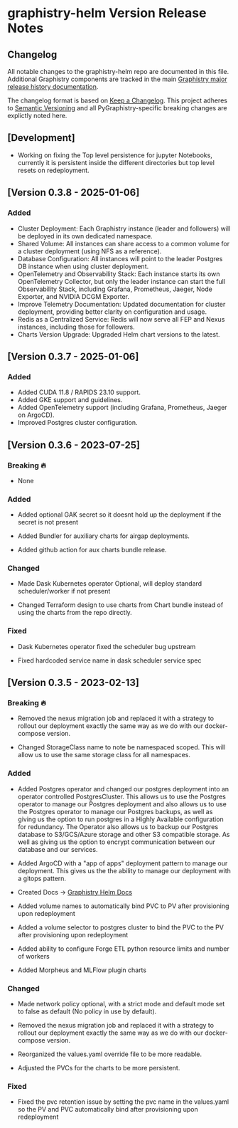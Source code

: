 
# graphistry-helm Version Release Notes

## Changelog

All notable changes to the graphistry-helm repo are documented in this file. Additional Graphistry components are tracked in the main [Graphistry major release history documentation](https://graphistry.zendesk.com/hc/en-us/articles/360033184174-Enterprise-Release-List-Downloads).

The changelog format is based on [Keep a Changelog](https://keepachangelog.com/en/1.0.0/).
This project adheres to [Semantic Versioning](https://semver.org/spec/v2.0.0.html) and all PyGraphistry-specific breaking changes are explictly noted here.

## [Development]
*   Working on fixing the Top level persistence for jupyter Notebooks, currently it is persistent inside the different directories but top level resets on redeployment.

## [Version 0.3.8 - 2025-01-06]

### Added

- Cluster Deployment: Each Graphistry instance (leader and followers) will be deployed in its own dedicated namespace.
- Shared Volume: All instances can share access to a common volume for a cluster deployment (using NFS as a reference).
- Database Configuration: All instances will point to the leader Postgres DB instance when using cluster deployment.
- OpenTelemetry and Observability Stack: Each instance starts its own OpenTelemetry Collector, but only the leader instance can start the full Observability Stack, including Grafana, Prometheus, Jaeger, Node Exporter, and NVIDIA DCGM Exporter.
- Improve Telemetry Documentation: Updated documentation for cluster deployment, providing better clarity on configuration and usage.
- Redis as a Centralized Service: Redis will now serve all FEP and Nexus instances, including those for followers.
- Charts Version Upgrade: Upgraded Helm chart versions to the latest.

## [Version 0.3.7 - 2025-01-06]

### Added

*   Added CUDA 11.8 / RAPIDS 23.10 support.
*   Added GKE support and guidelines.
*   Added OpenTelemetry support (including Grafana, Prometheus, Jaeger on ArgoCD).
*   Improved Postgres cluster configuration.

## [Version 0.3.6 - 2023-07-25]

### Breaking 🔥
* None
### Added

*   Added optional GAK secret so it doesnt hold up the deployment if the secret is not present


*   Added Bundler for auxiliary charts for airgap deployments.  

*   Added github action for aux charts bundle release.



### Changed

*   Made Dask Kubernetes operator Optional, will deploy standard scheduler/worker if not present

*   Changed Terraform design to use charts from Chart bundle instead of using the charts from the repo directly.
    
### Fixed

*   Dask Kubernetes operator fixed the scheduler bug upstream

*   Fixed hardcoded service name in dask scheduler service spec



## [Version 0.3.5 - 2023-02-13]

### Breaking 🔥
*   Removed the nexus migration job and replaced it with a strategy to rollout our deployment exactly 
    the same way as we do with our docker-compose version.

*   Changed StorageClass name to note be namespaced scoped. 
    This will allow us to use the same storage class for all namespaces.
### Added

*   Added Postgres operator and changed our postgres deployment into an operator controlled PostgresCluster.
    This allows us to use the Postgres operator to manage our Postgres deployment and also allows us to use the Postgres operator to manage our Postgres backups, as well as giving us the option to run postgres in a Highly Available configuration for redundancy. The Operator also allows us to backup our Postgres database to S3/GCS/Azure storage and other S3 compatible storage. As well as giving us the option to encrypt communication between our database and our services.


*   Added ArgoCD with a "app of apps" deployment pattern to manage our deployment. This gives us the 
    the ability to manage our deployment with a gitops pattern.     

*   Created Docs -> [Graphistry Helm Docs](https://readthedocs.org/projects/graphistry-helm/)

*   Added volume names to automatically bind PVC to PV after provisioning upon redeployment

*   Added a volume selector to postgres cluster to bind the PVC to the PV after provisioning upon redeployment

*   Added ability to configure Forge ETL python resource limits and number of workers

*   Added Morpheus and MLFlow plugin charts 



### Changed

*   Made network policy optional, with a strict mode and default mode set to false as default (No policy in use by default).

*   Removed the nexus migration job and replaced it with a strategy to rollout our deployment exactly 
    the same way as we do with our docker-compose version.
    
*   Reorganized the values.yaml override file to be more readable.

*   Adjusted the PVCs for the charts to be more persistent.
    
### Fixed

*   Fixed the pvc retention issue by setting the pvc name in the values.yaml so the PV and PVC automatically bind after provisioning upon redeployment
